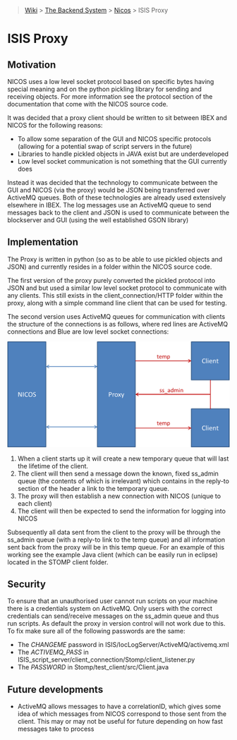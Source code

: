 > [Wiki](Home) > [The Backend System](The-Backend-System) > [Nicos](Nicos) > ISIS Proxy

# ISIS Proxy

## Motivation

NICOS uses a low level socket protocol based on specific bytes having special meaning and on the python pickling library for sending and receiving objects. For more information see the protocol section of the documentation that come with the NICOS source code.

It was decided that a proxy client should be written to sit between IBEX and NICOS for the following reasons:
* To allow some separation of the GUI and NICOS specific protocols (allowing for a potential swap of script servers in the future)
* Libraries to handle pickled objects in JAVA exist but are underdeveloped
* Low level socket communication is not something that the GUI currently does

Instead it was decided that the technology to communicate between the GUI and NICOS (via the proxy) would be JSON being transferred over ActiveMQ queues. Both of these technologies are already used extensively elsewhere in IBEX. The log messages use an ActiveMQ queue to send messages back to the client and JSON is used to communicate between the blockserver and GUI (using the well established GSON library)

## Implementation

The Proxy is written in python (so as to be able to use pickled objects and JSON) and currently resides in a folder within the NICOS source code. 

The first version of the proxy purely converted the pickled protocol into JSON and but used a similar low level socket protocol to communicate with any clients. This still exists in the client_connection/HTTP folder within the proxy, along with a simple command line client that can be used for testing.

The second version uses ActiveMQ queues for communication with clients the structure of the connections is as follows, where red lines are ActiveMQ connections and Blue are low level socket connections:

![NICOS Proxy Design](backend_system/NICOS/ProxyDesign.png)

1. When a client starts up it will create a new temporary queue that will last the lifetime of the client.
2. The client will then send a message down the known, fixed ss_admin queue (the contents of which is irrelevant) which contains in the reply-to section of the header a link to the temporary queue.
3. The proxy will then establish a new connection with NICOS (unique to each client)
4. The client will then be expected to send the information for logging into NICOS

Subsequently all data sent from the client to the proxy will be through the ss_admin queue (with a reply-to link to the temp queue) and all information sent back from the proxy will be in this temp queue. For an example of this working see the example Java client (which can be easily run in eclipse) located in the STOMP client folder. 

## Security

To ensure that an unauthorised user cannot run scripts on your machine there is a credentials system on ActiveMQ. Only users with the correct credentials can send/receive messages on the ss_admin queue and thus run scripts. As default the proxy in version control will not work due to this. To fix make sure all of the following passwords are the same:
* The _CHANGEME_ password in ISIS/IocLogServer/ActiveMQ/activemq.xml
* The _ACTIVEMQ\_PASS_ in ISIS\_script\_server/client\_connection/Stomp/client\_listener.py
* The _PASSWORD_ in Stomp/test\_client/src/Client.java

## Future developments

* ActiveMQ allows messages to have a correlationID, which gives some idea of which messages from NICOS correspond to those sent from the client. This may or may not be useful for future depending on how fast messages take to process
